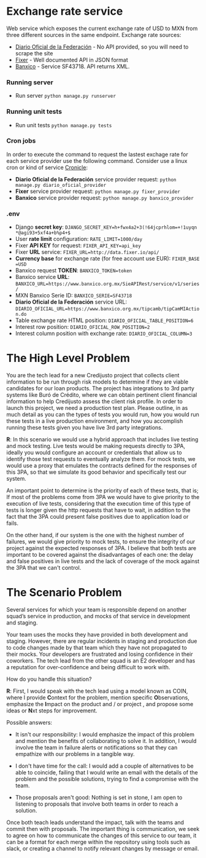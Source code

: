 # Exchange rate service
Web service which exposes the current exchange rate of USD to MXN from three
different sources in the same endpoint. Exchange rate sources:
* [Diario Oficial de la Federación](https://www.banxico.org.mx/tipcamb/tipCamMIAction.do) - No API provided, so you will need to scrape the site
* [Fixer](https://fixer.io/) - Well documented API in JSON format
* [Banxico](https://www.banxico.org.mx/SieAPIRest/service/v1/doc/consultaDatosSerieRango) - Service SF43718. API returns XML.

### Running server

* Run server `python manage.py runserver`

### Running unit tests

* Run unit tests `python manage.py tests`

### Cron jobs
In order to execute the command to request the lastest exchage rate for each
 service provider use the following command. Consider use a linux cron or
  kind of service [Cronicle](http://cronicle.net/):
- __Diario Oficial de la Federación__ service provider request: `python manage.py diario_oficial_provider`
- __Fixer__ service provider request: `python manage.py fixer_provider`
- __Banxico__ service provider request: `python manage.py banxico_provider`

### .env

* Django __secret key__: `DJANGO_SECRET_KEY=h+fwx4a2+3(!64jcprhlom=+!1uyqn
*@agi93+5xf4a+b%p4+$`
* User __rate limit__ configuration: `RATE_LIMIT=1000/day`
* Fixer __API KEY__ for request: `FIXER_API_KEY=api_key`
* Fixer __URL__ service: `FIXER_URL=http://data.fixer.io/api/`
* __Currency base__ for exchange rate (for free account use EUR): `FIXER_BASE
=USD`
* Banxico request __TOKEN__: `BANXICO_TOKEN=token`
* Banxico service __URL__: `BANXICO_URL=https://www.banxico.org.mx/SieAPIRest/service/v1/series/`
* MXN Banxico Serie ID: `BANXICO_SERIE=SF43718`
* __Diario Oficial de la Federación__ service URL: `DIARIO_OFICIAL_URL=https://www.banxico.org.mx/tipcamb/tipCamMIAction.do`
* Table exchange rate HTML position: `DIARIO_OFICIAL_TABLE_POSITION=6`
* Interest row position: `DIARIO_OFICIAL_ROW_POSITION=2`
* Interest column position with exchange rate: `DIARIO_OFICIAL_COLUMN=3`

# The High Level Problem
You are the tech lead for a new Credijusto project that collects client information to be run
through risk models to determine if they are viable candidates for our loan products. The
project has integrations to 3rd party systems like Buró de Crédito, where we can obtain
pertinent client financial information to help Credijusto assess the client risk profile. In order
to launch this project, we need a production test plan. Please outline, in as much detail as
you can the types of tests you would run, how you would run these tests in a live production
environment, and how you accomplish running these tests given you have live 3rd party
integrations.

__R__: In this scenario we would use a hybrid approach that includes live
 testing and mock testing. Live tests would be making requests directly to 
3PA, ideally you would configure an account or credentials that allow us 
to identify those test requests to eventually analyze them. For mock tests, 
we would use a proxy that emulates the contracts defined for the responses of 
this 3PA, so that we simulate its good behavior and specifically test our
 system. 

An important point to determine is the priority of each of these tests, that is; 
If most of the problems come from 3PA we would have to give priority to the 
execution of live tests, considering that the execution time of this type of 
tests is longer given the http requests that have to wait, in addition to the 
fact that the 3PA could present false positives due to application load or
 fails. 

On the other hand, if our system is the one with the highest number of 
failures, we would give priority to mock tests, to ensure the integrity of 
our project against the expected responses of 3PA. I believe that both tests 
are important to be covered against the disadvantages of each one: the delay 
and false positives in live tests and the lack of coverage of the mock against 
the 3PA that we can't control.

# The Scenario Problem
Several services for which your team is responsible depend on another squad’s service in
production, and mocks of that service in development and staging.

Your team uses the mocks they have provided in both development and staging. However,
there are regular incidents in staging and production due to code changes made by that
team which they have not propagated to their mocks.
Your developers are frustrated and losing confidence in their coworkers. The tech lead from
the other squad is an E2 developer and has a reputation for over-confidence and being
difficult to work with.

How do you handle this situation?

__R__: First, I would speak with the tech lead using a model known 
as COIN, where I provide **C**ontext for the problem, mention specific
 **O**bservations, emphasize the **I**mpact on the product and / or project
 , and propose some ideas or **N**xt steps for improvement.

Possible answers:
- It isn't our responsibility: I would emphasize the impact of this problem 
and mention the benefits of collaborating to solve it. In addition, I would 
involve the team in failure alerts or notifications so that they can empathize 
with our problems in a tangible way.

- I don't have time for the call: I would add a couple of alternatives 
to be able to coincide, failing that I would write an email with the details
 of the problem and the possible solutions, trying to find a compromise with 
 the team.

- Those proposals aren't good: Nothing is set in stone, I am open to listening 
to proposals that involve both teams in order to reach a solution.

Once both teach leads understand the impact, talk with the teams and commit
 then with proposals. The important thing is communication, we seek to agree on
how to communicate the changes of this service to our team, it can be a 
format for each merge within the repository using tools such as slack, 
or creating a channel to notify relevant changes by message or email.